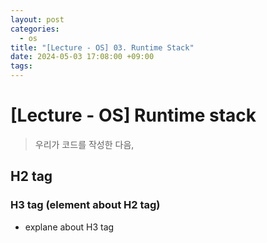 ```yaml
---
layout: post
categories:
  - os
title: "[Lecture - OS] 03. Runtime Stack"
date: 2024-05-03 17:08:00 +09:00
tags:
---
```

# \[Lecture - OS] Runtime stack

>우리가 코드를 작성한 다음, 

## H2 tag

### H3 tag (element about H2 tag)
- explane about H3 tag